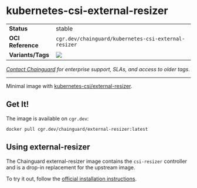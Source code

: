 <!--monopod:start-->
# kubernetes-csi-external-resizer
| | |
| - | - |
| **Status** | stable |
| **OCI Reference** | `cgr.dev/chainguard/kubernetes-csi-external-resizer` |
| **Variants/Tags** | ![](https://storage.googleapis.com/chainguard-images-build-outputs/summary/kubernetes-csi-external-resizer.svg) |

*[Contact Chainguard](https://www.chainguard.dev/chainguard-images) for enterprise support, SLAs, and access to older tags.*

---
<!--monopod:end-->

Minimal image with [kubernetes-csi/external-resizer](https://github.com/kubernetes-csi/external-resizer).

## Get It!

The image is available on `cgr.dev`:

```
docker pull cgr.dev/chainguard/external-resizer:latest
```

## Using external-resizer

The Chainguard external-resizer image contains the `csi-resizer` controller and is a drop-in replacement for the upstream image.

To try it out, follow the [official installation
instructions](https://github.com/kubernetes-csi/external-resizer/blob/master/README.md#usage).
